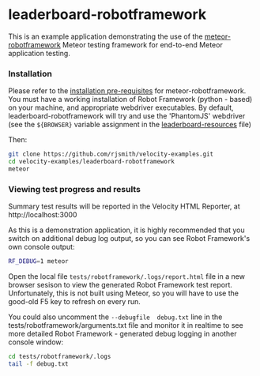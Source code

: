 leaderboard-robotframework
==========================

This is an example application demonstrating the use of the [meteor-robotframework](https://github.com/rjsmith/meteor-robotframework) Meteor testing framework for end-to-end Meteor application testing.

### Installation

Please refer to the [installation pre-requisites](https://github.com/rjsmith/meteor-robotframework#installation) for meteor-robotframework.  You must have a working installation of Robot Framework (python - based) on your machine, and appropriate webdriver executables.  By default, leaderboard-robotframework will try and use the 'PhantomJS' webdriver (see the `${BROWSER}` variable assignment in the [leaderboard-resources](suites/leaderboard-resources.txt) file)

Then:

```bash
git clone https://github.com/rjsmith/velocity-examples.git
cd velocity-examples/leaderboard-robotframework
meteor
```

### Viewing test progress and results

Summary test results will be reported in the Velocity HTML Reporter, at http://localhost:3000

As this is a demonstration application, it is highly recommended that you switch on additional debug log output, so you can see Robot Framework's own console output:

```bash
RF_DEBUG=1 meteor
```

Open the local file `tests/robotframework/.logs/report.html` file in a new browser sesison to view the generated Robot Framework test report.  Unfortunately, this is not built using Meteor, so you will have to use the good-old F5 key to refresh on every run.

You could also uncomment the `--debugfile  debug.txt` line in the tests/robotframework/arguments.txt file and monitor it in realtime to see more detailed Robot Framework - generated debug logging in another console window:

```bash
cd tests/robotframework/.logs
tail -f debug.txt
```



